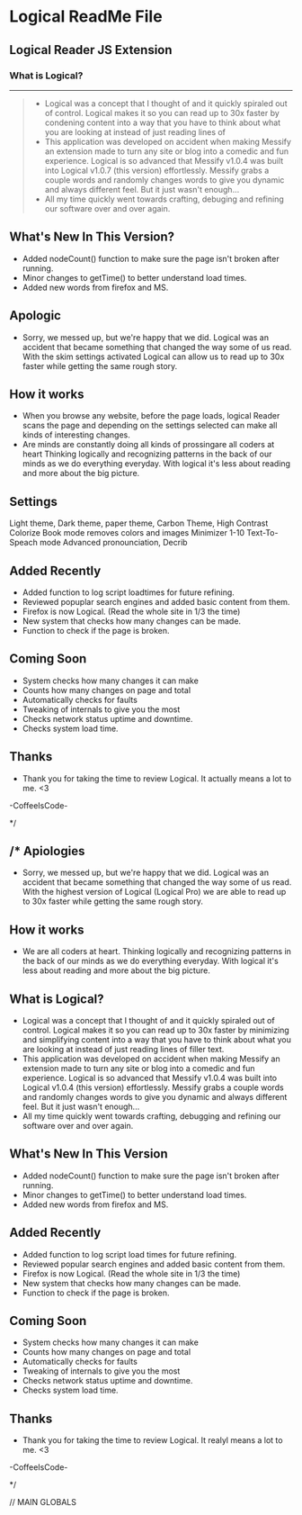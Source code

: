 # Logical ReadMe File #

## Logical Reader JS Extension ##

### What is Logical? ###

   ----------------  
 >
 >- Logical was a concept that I thought of and it quickly spiraled
   out of control. Logical makes it so you can read up to 30x faster
   by condening content into a way that you have to think about what
   you are looking at instead of just reading lines of
 >- This application was developed on accident when making Messify
   an extension made to turn any site or blog into a comedic and fun
   experience. Logical is so advanced that Messify v1.0.4 was built
   into Logical v1.0.7 (this version) effortlessly. Messify grabs
   a couple words and randomly changes words to give you dynamic
   and always different feel. But it just wasn't enough...
 >- All my time quickly went towards crafting, debuging and refining
   our software over and over again.

## What's New In This Version? ##

- Added nodeCount() function to make sure the page isn't broken after running.
- Minor changes to getTime() to better understand load times.
- Added new words from firefox and MS.

## Apologic ##

- Sorry, we messed up, but we're happy that we did.
   Logical was an accident that became something that changed
   the way some of us read. With the skim settings activated Logical can allow us to read up to 30x faster while getting the same rough story.

How it works
   -------------

- When you browse any website, before the page loads, logical Reader scans the page and depending on the settings selected can make all kinds of interesting
   changes.
- Are minds are constantly doing all kinds of prossingare all coders at heart  Thinking logically and recognizing
   patterns in the back of our minds as we do everything everyday.
   With logical it's less about reading and more about the big picture.

Settings
   ---

   Light theme, Dark theme, paper theme, Carbon Theme, High Contrast
   Colorize
   Book mode removes colors and images
   Minimizer 1-10
   Text-To-Speach mode
   Advanced pronounciation, Decrib

Added Recently  
   --------------

- Added function to log script loadtimes for future refining.
- Reviewed popuplar search engines and added basic content from them.
- Firefox is now Logical. (Read the whole site in 1/3 the time)
- New system that checks how many changes can be made.
- Function to check if the page is broken.

Coming Soon
   -----------

- System checks how many changes it can make
- Counts how many changes on page and total
- Automatically checks for faults
- Tweaking of internals to give you the most
- Checks network status uptime and downtime.
- Checks system load time.

Thanks
 ------

- Thank you for taking the time to review Logical.
 It actually means a lot to me. <3

 -CoffeeIsCode-

*/

/*
   Apiologies
   ----------

- Sorry, we messed up, but we're happy that we did.
   Logical was an accident that became something that changed
   the way some of us read. With the highest version of Logical
   (Logical Pro) we are able to read up to 30x faster while
   getting the same rough story.

How it works
   -------------

- We are all coders at heart. Thinking logically and recognizing
   patterns in the back of our minds as we do everything everyday.
   With logical it's less about reading and more about the big picture.

What is Logical?
   ----------------

- Logical was a concept that I thought of and it quickly spiraled
   out of control. Logical makes it so you can read up to 30x faster
   by minimizing and simplifying content into a way that you have to think about what
   you are looking at instead of just reading lines of filler text.
- This application was developed on accident when making Messify
   an extension made to turn any site or blog into a comedic and fun
   experience. Logical is so advanced that Messify v1.0.4 was built
   into Logical v1.0.4 (this version) effortlessly. Messify grabs
   a couple words and randomly changes words to give you dynamic
   and always different feel. But it just wasn't enough...
- All my time quickly went towards crafting, debugging and refining
   our software over and over again.

## What's New In This Version ##

- Added nodeCount() function to make sure the page isn't broken after running.
- Minor changes to getTime() to better understand load times.
- Added new words from firefox and MS.

## Added Recently ##

- Added function to log script load times for future refining.
- Reviewed popular search engines and added basic content from them.
- Firefox is now Logical. (Read the whole site in 1/3 the time)
- New system that checks how many changes can be made.
- Function to check if the page is broken.

## Coming Soon ##

- System checks how many changes it can make
- Counts how many changes on page and total
- Automatically checks for faults
- Tweaking of internals to give you the most
- Checks network status uptime and downtime.
- Checks system load time.

Thanks
 ------

- Thank you for taking the time to review Logical.
 It realyl means a lot to me. <3

 -CoffeeIsCode-

*/

// MAIN GLOBALS
